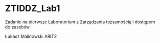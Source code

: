 # ZTIDDZ_Lab1
Zadanie na pierwsze Laboratorium z Zarządzania tożsamością i dostępem do zasobów.

Łukasz Malinowski ARIT2
